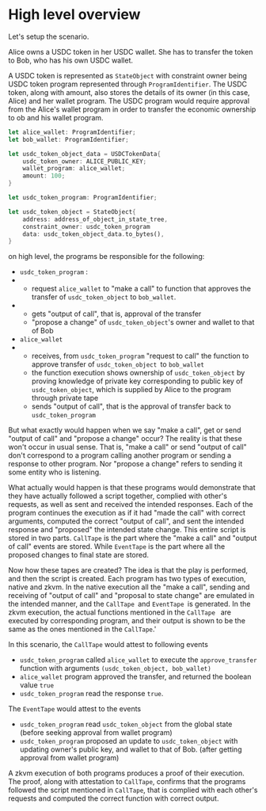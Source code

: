 # High level overview

Let's setup the scenario.

Alice owns a USDC token in her USDC wallet. She has to transfer the token to Bob, who has his own USDC wallet.

A USDC token is represented as `StateObject` with constraint owner being USDC token program represented through `ProgramIdentifier`. The USDC token, along with amount, also stores the details of its owner (in this case, Alice) and her wallet program. The USDC program would require approval from the Alice's wallet program in order to transfer the economic ownership to ob and his wallet program.

```rust
let alice_wallet: ProgramIdentifier;
let bob_wallet: ProgramIdentifier;

let usdc_token_object_data = USDCTokenData{
	usdc_token_owner: ALICE_PUBLIC_KEY;
	wallet_program: alice_wallet;
	amount: 100;
}

let usdc_token_program: ProgramIdentifier;

let usdc_token_object = StateObject{
	address: address_of_object_in_state_tree,
	constraint_owner: usdc_token_program
	data: usdc_token_object_data.to_bytes(),
}
```

on high level, the programs be responsible for the following:

- `usdc_token_program` :
- - request `alice_wallet` to "make a call"  to function that approves the transfer of `usdc_token_object` to `bob_wallet`.
- - gets "output of call", that is, approval of the transfer
  - "propose a change" of `usdc_token_object`'s owner and wallet to that of Bob
- `alice_wallet`
- - receives, from `usdc_token_program`  "request to call"  the function to approve transfer of `usdc_token_object `to `bob_wallet`
  - the function execution shows ownership of `usdc_token_object` by proving knowledge of private key corresponding to public key of `usdc_token_object`, which is supplied by Alice to the program through private tape
  - sends "output of call", that is the approval of transfer back to `usdc_token_program`

But what exactly would happen when we say "make a call", get or send "output of call" and "propose a change" occur?
The reality is that these won't occur in usual sense. That is, "make a call" or send "output of call" don't correspond to a program calling another program or sending a response to other program. Nor "propose a change" refers to sending it some entity who is listening.

What actually would happen is that these programs would demonstrate that they have actually followed a script together, complied with other's requests, as well as sent and received the intended responses. Each of the program continues the execution as if it had "made the call" with correct arguments, computed the correct "output of call", and sent the intended response and "proposed" the intended state change.
This entire script is stored in two parts. `CallTape` is the part where the "make a call" and "output of call" events are stored. While `EventTape` is the part where all the proposed changes to final state are stored.

Now how these tapes are created? The idea is that the play is performed, and then the script is created. Each program has two types of execution, native and zkvm. In the native execution all the "make a call", sending and receiving of "output of call" and "proposal to state change" are emulated in the intended manner, and the  `CallTape `and `EventTape `is generated. In the zkvm execution,  the actual functions mentioned in the `CallTape ` are executed by corresponding program, and their output is shown to be the same as the ones mentioned in the `CallTape`.'

In this scenario, the `CallTape` would attest to following events

- `usdc_token_program` called `alice_wallet` to execute the `approve_transfer` function with arguments `(usdc_token_object, bob_wallet)`
- `alice_wallet` program approved the transfer, and returned the boolean value `true`
- `usdc_token_program` read the response `true`.

The `EventTape` would attest to the events

- `usdc_token_program` read `usdc_token_object` from the global state (before seeking approval from wallet program)
- `usdc_token_program` proposed an update to `usdc_token_object` with updating owner's public key, and wallet to that of Bob. (after getting approval from wallet program)

A zkvm execution of both programs produces a proof of their execution. The proof, along with attestation to `CallTape`, confirms that the programs followed the script mentioned in `CallTape`, that is complied with each other's requests and computed the correct function with correct output.
